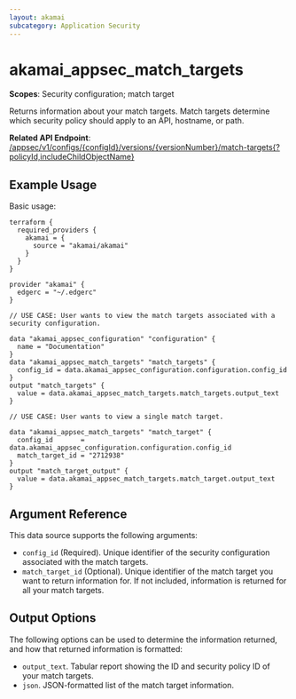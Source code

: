```yaml
---
layout: akamai
subcategory: Application Security
---
```


# akamai_appsec_match_targets

**Scopes**: Security configuration; match target

Returns information about your match targets. Match targets determine which security policy should apply to an API, hostname, or path.

**Related API Endpoint**: [/appsec/v1/configs/{configId}/versions/{versionNumber}/match-targets{?policyId,includeChildObjectName}](https://techdocs.akamai.com/application-security/reference/get-match-targets)

## Example Usage

Basic usage:

```
terraform {
  required_providers {
    akamai = {
      source = "akamai/akamai"
    }
  }
}

provider "akamai" {
  edgerc = "~/.edgerc"
}

// USE CASE: User wants to view the match targets associated with a security configuration.

data "akamai_appsec_configuration" "configuration" {
  name = "Documentation"
}
data "akamai_appsec_match_targets" "match_targets" {
  config_id = data.akamai_appsec_configuration.configuration.config_id
}
output "match_targets" {
  value = data.akamai_appsec_match_targets.match_targets.output_text
}

// USE CASE: User wants to view a single match target.

data "akamai_appsec_match_targets" "match_target" {
  config_id       = data.akamai_appsec_configuration.configuration.config_id
  match_target_id = "2712938"
}
output "match_target_output" {
  value = data.akamai_appsec_match_targets.match_target.output_text
}
```

## Argument Reference

This data source supports the following arguments:

- `config_id` (Required). Unique identifier of the security configuration associated with the match targets.
- `match_target_id` (Optional). Unique identifier of the match target you want to return information for. If not included, information is returned for all your match targets.

## Output Options

The following options can be used to determine the information returned, and how that returned information is formatted:

- `output_text`. Tabular report showing the ID and security policy ID of your match targets.
- `json`. JSON-formatted list of the match target information.